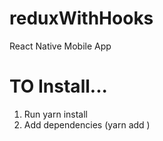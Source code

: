 # reduxWithHooks
React Native Mobile App


# TO Install...
1. Run yarn install
2. Add dependencies (yarn add <dependencies>)